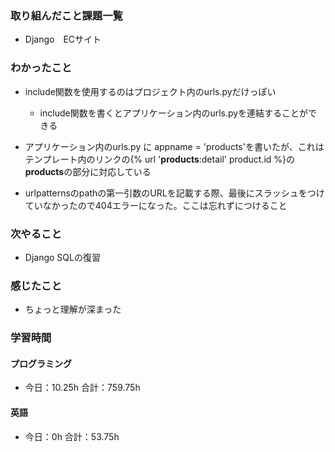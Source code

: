 ### 取り組んだこと課題一覧
- Django　ECサイト
### わかったこと
-  include関数を使用するのはプロジェクト内のurls.pyだけっぽい
    -  include関数を書くとアプリケーション内のurls.pyを連結することができる

- アプリケーション内のurls.py に appname = 'products'を書いたが、これはテンプレート内のリンクの{% url '**products**:detail' product.id %}の**products**の部分に対応している

- urlpatternsのpathの第一引数のURLを記載する際、最後にスラッシュをつけていなかったので404エラーになった。ここは忘れずにつけること
### 次やること
- Django  SQLの復習
### 感じたこと
- ちょっと理解が深まった
### 学習時間
#### プログラミング
- 今日：10.25h 合計：759.75h
#### 英語
- 今日：0h 合計：53.75h